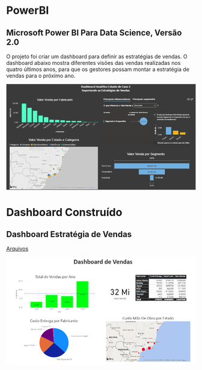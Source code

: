# PowerBI
## Microsoft Power BI Para Data Science, Versão 2.0
O projeto foi criar um dashboard para definir as estratégias de vendas. 
O dashboard abaixo mostra diferentes visões das vendas realizadas nos quatro últimos anos, para que os gestores possam montar a estratégia de vendas para o próximo ano.

![Dashboard Estratégia de Vendas](https://github.com/jessicamendonca/PowerBI/blob/master/EstudoCaso2.PNG)


# Dashboard Construído
## Dashboard Estratégia de Vendas
[Arquivos](https://github.com/jessicamendonca/PowerBI/tree/master/EstudoCaso1)

![Dashboard Estratégia de Vendas](https://github.com/jessicamendonca/PowerBI/blob/master/EstudoCaso1.PNG)

